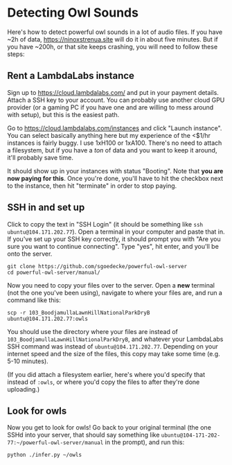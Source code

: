 # Detecting Owl Sounds

Here's how to detect powerful owl sounds in a lot of audio files. If you have ~2h of data, https://ninoxstrenua.site will do it in about five minutes. But if you have ~200h, or that site keeps crashing, you will need to follow these steps:

## Rent a LambdaLabs instance

Sign up to https://cloud.lambdalabs.com/ and put in your payment details. Attach a SSH key to your account. You can probably use another cloud GPU provider (or a gaming PC if you have one and are willing to mess around with setup), but this is the easiest path.

Go to https://cloud.lambdalabs.com/instances and click "Launch instance". You can select basically anything here but my experience of the <$1/hr instances is fairly buggy. I use 1xH100 or 1xA100. There's no need to attach a filesystem, but if you have a _ton_ of data and you want to keep it around, it'll probably save time.

It should show up in your instances with status "Booting". Note that **you are now paying for this**. Once you're done, you'll have to hit the checkbox next to the instance, then hit "terminate" in order to stop paying.

## SSH in and set up

Click to copy the text in "SSH Login" (it should be something like `ssh ubuntu@104.171.202.77`). Open a terminal in your computer and paste that in. If you've set up your SSH key correctly, it should prompt you with "Are you sure you want to continue connecting". Type "yes", hit enter, and you'll be onto the server.

```
git clone https://github.com/sgoedecke/powerful-owl-server
cd powerful-owl-server/manual/
```

Now you need to copy your files over to the server. Open a **new** terminal (not the one you've been using), navigate to where your files are, and run a command like this:

```
scp -r 103_BoodjamullaLawnHillNationalParkDryB ubuntu@104.171.202.77:owls
```

You should use the directory where your files are instead of `103_BoodjamullaLawnHillNationalParkDryB`, and whatever your LambdaLabs SSH command was instead of `ubuntu@104.171.202.77`. Depending on your internet speed and the size of the files, this copy may take some time (e.g. 5-10 minutes).

(If you did attach a filesystem earlier, here's where you'd specify that instead of `:owls`, or where you'd copy the files to after they're done uploading.)

## Look for owls

Now you get to look for owls! Go back to your original terminal (the one SSHd into your server, that should say something like `ubuntu@104-171-202-77:~/powerful-owl-server/manual` in the prompt), and run this:

`python ./infer.py ~/owls`
